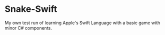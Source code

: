 # Snake-Swift
My own test run of learning Apple's Swift Language with a basic game with minor C# components.
